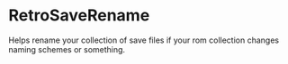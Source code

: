 # RetroSaveRename
Helps rename your collection of save files if your rom collection changes naming schemes or something.
